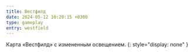 ```yaml
---
title: Вестфилд
date: 2024-05-12 10:20:15 +0300
type: gameplay
entry: westfield
---
```


Карта «Вестфилд» с измененным освещением.
{: style="display: none" }
